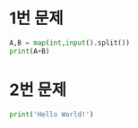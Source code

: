 # 1번 문제
```python
A,B = map(int,input().split())
print(A+B)
```

# 2번 문제
```python
print('Hello World!')
```